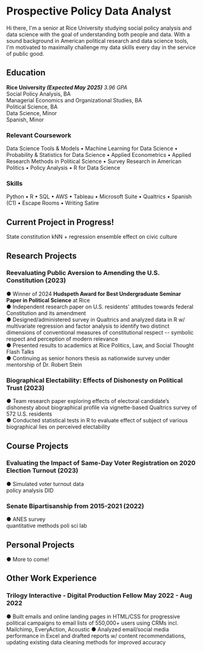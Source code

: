 # Prospective Policy Data Analyst

Hi there, I'm a senior at Rice University studying social policy analysis and data science with the goal of understanding both people and data. With a sound background in American political research and data science tools, I'm motivated to maximally challenge my data skills every day in the service of public good.

## Education
**Rice University _(Expected May 2025)_** _3.96 GPA_  
Social Policy Analysis, BA  
Managerial Economics and Organizational Studies, BA  
Political Science, BA  
Data Science, Minor  
Spanish, Minor  

### Relevant Coursework
Data Science Tools & Models • Machine Learning for Data Science • Probability & Statistics for Data Science • Applied Econometrics • Applied Research Methods in Political Science • Survey Research in American Politics • Policy Analysis • R for Data Science
 
### Skills
Python • R • SQL • AWS • Tableau • Microsoft Suite • Qualtrics • Spanish (C1) • Escape Rooms • Writing Satire

## Current Project in Progress!
State constitution
kNN + regression ensemble
effect on civic culture

## Research Projects
### Reevaluating Public Aversion to Amending the U.S. Constitution (2023)
● Winner of 2024 **Hudspeth Award for Best Undergraduate Seminar Paper in Political Science** at Rice  
● Independent research paper on U.S. residents' attitudes towards federal Constitution and its amendment  
● Designed/administered survey in Qualtrics and analyzed data in R w/ multivariate regression and
factor analysis to identify two distinct dimensions of conventional measures of constitutional respect -- symbolic respect and perception of modern relevance  
● Presented results to academics at Rice Politics, Law, and Social Thought Flash Talks    
● Continuing as senior honors thesis as nationwide survey under mentorship of Dr. Robert Stein  

### Biographical Electability: Effects of Dishonesty on Political Trust (2023)
● Team research paper exploring effects of electoral candidate’s dishonesty about biographical profile via vignette-based Qualtrics survey of 572 U.S. residents  
● Conducted statistical tests in R to evaluate effect of subject of various biographical lies on perceived electability  

## Course Projects
### Evaluating the Impact of Same-Day Voter Registration on 2020 Election Turnout (2023)
● Simulated voter turnout data  
policy analysis
DID

### Senate Bipartisanship from 2015-2021 (2022)
● ANES survey  
quantitative methods
poli sci lab

## Personal Projects
● More to come!

## Other Work Experience
### Trilogy Interactive - Digital Production Fellow May 2022 - Aug 2022
● Built emails and online landing pages in HTML/CSS for progressive political campaigns to email lists of 550,000+ users using CRMs incl. Mailchimp, EveryAction, Acoustic
● Analyzed email/social media performance in Excel and dra fted reports w/ content
recommendations, updating existing data cleaning methods for improved accuracy

